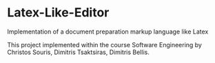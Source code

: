 # Latex-Like-Editor
Implementation of a document preparation markup language like Latex

This project implemented within the course Software Engineering by Christos Souris, Dimitris Tsaktsiras, Dimitris Bellis.
